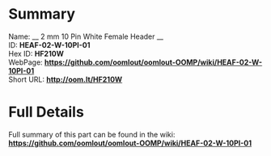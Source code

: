 
Summary
=================
  
Name: __ 2 mm 10 Pin White Female Header __    
ID: __HEAF-02-W-10PI-01__   
Hex ID: __HF210W__   
WebPage: __https://github.com/oomlout/oomlout-OOMP/wiki/HEAF-02-W-10PI-01__   
Short URL: __http://oom.lt/HF210W__   

Full Details
==========================
Full summary of this part can be found in the wiki:   
__https://github.com/oomlout/oomlout-OOMP/wiki/HEAF-02-W-10PI-01__    

